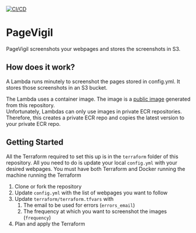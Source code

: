 [![CI/CD](https://github.com/ahf90/pagevigil/actions/workflows/ci-cd.yml/badge.svg)](https://github.com/ahf90/pagevigil/actions/workflows/ci-cd.yml)
# PageVigil
PageVigil screenshots your webpages and stores the screenshots in S3.

## How does it work?
A Lambda runs minutely to screenshot the pages stored in config.yml.
It stores those screenshots in an S3 bucket.

The Lambda uses a container image. The image is a [public image](https://gallery.ecr.aws/m5e2w3a9/pagevigil) generated from this repository.  
Unfortunately, Lambdas can only use images in private ECR repositories.
Therefore, this creates a private ECR repo and copies the latest version to your private ECR repo.

## Getting Started
All the Terraform required to set this up is in the `terraform` folder of this repository.
All you need to do is update your local `config.yml` with your desired webpages.
You must have both Terraform and Docker running the machine running the Terraform

1. Clone or fork the repository
2. Update `config.yml` with the list of webpages you want to follow
3. Update `terraform/terraform.tfvars` with
   1. The email to be used for errors (`errors_email`)
   2. The frequency at which you want to screenshot the images (`frequency`)
4. Plan and apply the Terraform

